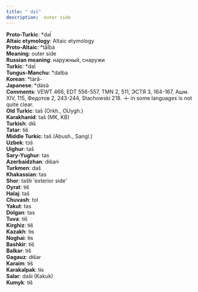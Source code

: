 ```yaml
---
title: " dɨš"
description:  outer side
---
```


<strong>Proto-Turkic</strong>:  *daĺ<br>
<strong>Altaic etymology</strong>:  Altaic etymology<br>
<strong> Proto-Altaic</strong>:  *tắĺbà<br>
<strong>Meaning</strong>:  outer side<br>
<strong>Russian meaning</strong>:  наружный, снаружи<br>
<strong>Turkic</strong>:  *daĺ<br>
<strong>Tungus-Manchu</strong>:  *dalba<br>
<strong>Korean</strong>:  *tàră-<br>
<strong>Japanese</strong>:  *dǝ́sǝ̀<br>
<strong>Comments</strong>:  VEWT 466, EDT 556-557, TMN 2, 511, ЭСТЯ 3, 164-167, Ашм. XIV, 115, Федотов 2, 243-244, Stachowski 218. -ɨ- in some languages is not quite clear.<br>
<strong>Old Turkic</strong>:  taš (Orkh., OUygh.)<br>
<strong>Karakhanid</strong>:  taš (MK, KB)<br>
<strong>Turkish</strong>:  dɨš<br>
<strong>Tatar</strong>:  tɨš<br>
<strong>Middle Turkic</strong>:  taš (Abush., Sangl.)<br>
<strong>Uzbek</strong>:  tɔš<br>
<strong>Uighur</strong>:  taš<br>
<strong>Sary-Yughur</strong>:  tas<br>
<strong>Azerbaidzhan</strong>:  dɨšarɨ<br>
<strong>Turkmen</strong>:  daš<br>
<strong>Khakassian</strong>:  tas<br>
<strong>Shor</strong>:  taštɨ 'exterior side'<br>
<strong>Oyrat</strong>:  tɨš<br>
<strong>Halaj</strong>:  taš<br>
<strong>Chuvash</strong>:  tol<br>
<strong>Yakut</strong>:  tas<br>
<strong>Dolgan</strong>:  tas<br>
<strong>Tuva</strong>:  tɨš<br>
<strong>Kirghiz</strong>:  tɨš<br>
<strong>Kazakh</strong>:  tɨs<br>
<strong>Noghai</strong>:  tɨs<br>
<strong>Bashkir</strong>:  tɨš<br>
<strong>Balkar</strong>:  tɨš<br>
<strong>Gagauz</strong>:  dɨšar<br>
<strong>Karaim</strong>:  tɨš<br>
<strong>Karakalpak</strong>:  tɨs<br>
<strong>Salar</strong>:  dašɨ (Kakuk)<br>
<strong>Kumyk</strong>:  tɨš<br>


